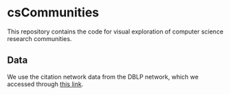 # csCommunities
This repository contains the code for visual exploration of computer science research communities.

## Data
We use the citation network data from the DBLP network, which we accessed through [this link](https://aminer.org/citation).
